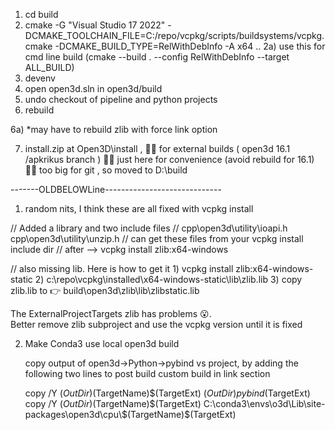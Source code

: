 1) cd build
2) cmake -G "Visual Studio 17 2022"  -DCMAKE_TOOLCHAIN_FILE=C:/repo/vcpkg/scripts/buildsystems/vcpkg.cmake -DCMAKE_BUILD_TYPE=RelWithDebInfo -A x64 ..
2a) use this for cmd line build (cmake --build . --config RelWithDebInfo --target ALL_BUILD)
3) devenv
4) open open3d.sln in open3d/build
5) undo checkout of pipeline and python projects
6) rebuild 

6a) *may have to rebuild zlib with force link option

7) install.zip at Open3D\install , 
   🤙🏽 for external builds ( open3d 16.1 /apkrikus branch )
   🤙🏽 just here for convenience (avoid rebuild for 16.1)
   🤙🏽 too big for git , so moved to D:\build
   





-------OLDBELOWLine-----------------------------
1) random nits, I think these are all fixed with vcpkg install

// Added a library and two include files 
// cpp\open3d\utility\ioapi.h cpp\open3d\utility\unzip.h 
// can get these files from your vcpkg install include dir 
// after --> vcpkg install zlib:x64-windows 

// also missing lib.  Here is how to get it
	1) vcpkg install zlib:x64-windows-static
	2) c:\repo\vcpkg\installed\x64-windows-static\lib\zlib.lib
	3) copy  zlib.lib to  👉 build\open3d\zlib\lib\zlibstatic.lib

The ExternalProjectTargets zlib has problems 😮.  
Better remove zlib subproject and use the vcpkg version until it is fixed

2) Make Conda3 use local open3d build

	copy output of open3d->Python->pybind vs project, by adding the following two lines
	to post build custom build in link section
	
	copy /Y $(OutDir)$(TargetName)$(TargetExt) $(OutDir)pybind$(TargetExt) 
	copy /Y $(OutDir)$(TargetName)$(TargetExt) C:\conda3\envs\o3d\Lib\site-packages\open3d\cpu\$(TargetName)$(TargetExt)
	

